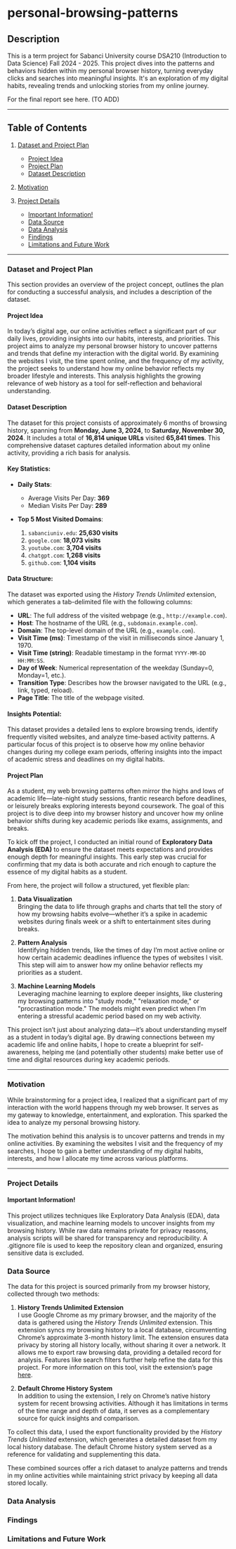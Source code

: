 # personal-browsing-patterns
## Description
This is a term project for Sabanci University course DSA210 (Introduction to Data Science) Fall 2024 - 2025. This project dives into the patterns and behaviors hidden within my personal browser history, turning everyday clicks and searches into meaningful insights. It's an exploration of my digital habits, revealing trends and unlocking stories from my online journey.

For the final report see here. (TO ADD)
***
## Table of Contents
1. [Dataset and Project Plan](#dataset-and-project-plan)
   - [Project Idea](#project-idea)
   - [Project Plan](#project-plan)
   - [Dataset Description](#dataset-description)

3. [Motivation](#motivation)

4. [Project Details](#project-details)
   - [Important Information!](#important-information)
   - [Data Source](#data-source)
   - [Data Analysis](#data-analysis)
   - [Findings](#findings)
   - [Limitations and Future Work](#limitations-and-future-work)
***
### Dataset and Project Plan
This section provides an overview of the project concept, outlines the plan for conducting a successful analysis, and includes a description of the dataset.

#### Project Idea
In today’s digital age, our online activities reflect a significant part of our daily lives, providing insights into our habits, interests, and priorities. This project aims to analyze my personal browser history to uncover patterns and trends that define my interaction with the digital world. By examining the websites I visit, the time spent online, and the frequency of my activity, the project seeks to understand how my online behavior reflects my broader lifestyle and interests. This analysis highlights the growing relevance of web history as a tool for self-reflection and behavioral understanding.

#### Dataset Description

The dataset for this project consists of approximately 6 months of browsing history, spanning from **Monday, June 3, 2024**, to **Saturday, November 30, 2024**. It includes a total of **16,814 unique URLs** visited **65,841 times**. This comprehensive dataset captures detailed information about my online activity, providing a rich basis for analysis.

#### Key Statistics:
- **Daily Stats**:
  - Average Visits Per Day: **369**
  - Median Visits Per Day: **289**

- **Top 5 Most Visited Domains**:
  1. `sabanciuniv.edu`: **25,630 visits**
  2. `google.com`: **18,073 visits**
  3. `youtube.com`: **3,704 visits**
  4. `chatgpt.com`: **1,268 visits**
  5. `github.com`: **1,104 visits**

#### Data Structure:
The dataset was exported using the *History Trends Unlimited* extension, which generates a tab-delimited file with the following columns:
- **URL**: The full address of the visited webpage (e.g., `http://example.com`).
- **Host**: The hostname of the URL (e.g., `subdomain.example.com`).
- **Domain**: The top-level domain of the URL (e.g., `example.com`).
- **Visit Time (ms)**: Timestamp of the visit in milliseconds since January 1, 1970.
- **Visit Time (string)**: Readable timestamp in the format `YYYY-MM-DD HH:MM:SS`.
- **Day of Week**: Numerical representation of the weekday (Sunday=0, Monday=1, etc.).
- **Transition Type**: Describes how the browser navigated to the URL (e.g., link, typed, reload).
- **Page Title**: The title of the webpage visited.

#### Insights Potential:
This dataset provides a detailed lens to explore browsing trends, identify frequently visited websites, and analyze time-based activity patterns. A particular focus of this project is to observe how my online behavior changes during my college exam periods, offering insights into the impact of academic stress and deadlines on my digital habits.

#### Project Plan

As a student, my web browsing patterns often mirror the highs and lows of academic life—late-night study sessions, frantic research before deadlines, or leisurely breaks exploring interests beyond coursework. The goal of this project is to dive deep into my browser history and uncover how my online behavior shifts during key academic periods like exams, assignments, and breaks.  

To kick off the project, I conducted an initial round of **Exploratory Data Analysis (EDA)** to ensure the dataset meets expectations and provides enough depth for meaningful insights. This early step was crucial for confirming that my data is both accurate and rich enough to capture the essence of my digital habits as a student.  

From here, the project will follow a structured, yet flexible plan:  
1. **Data Visualization**  
   Bringing the data to life through graphs and charts that tell the story of how my browsing habits evolve—whether it’s a spike in academic websites during finals week or a shift to entertainment sites during breaks.  

2. **Pattern Analysis**  
   Identifying hidden trends, like the times of day I’m most active online or how certain academic deadlines influence the types of websites I visit. This step will aim to answer how my online behavior reflects my priorities as a student.  

3. **Machine Learning Models**  
   Leveraging machine learning to explore deeper insights, like clustering my browsing patterns into "study mode," "relaxation mode," or "procrastination mode." The models might even predict when I’m entering a stressful academic period based on my web activity.

This project isn’t just about analyzing data—it’s about understanding myself as a student in today’s digital age. By drawing connections between my academic life and online habits, I hope to create a blueprint for self-awareness, helping me (and potentially other students) make better use of time and digital resources during key academic periods.
***
### Motivation
While brainstorming for a project idea, I realized that a significant part of my interaction with the world happens through my web browser. It serves as my gateway to knowledge, entertainment, and exploration. This sparked the idea to analyze my personal browsing history.

The motivation behind this analysis is to uncover patterns and trends in my online activities. By examining the websites I visit and the frequency of my searches, I hope to gain a better understanding of my digital habits, interests, and how I allocate my time across various platforms.
***
### Project Details
#### Important Information!
This project utilizes techniques like Exploratory Data Analysis (EDA), data visualization, and machine learning models to uncover insights from my browsing history. While raw data remains private for privacy reasons, analysis scripts will be shared for transparency and reproducibility. A .gitignore file is used to keep the repository clean and organized, ensuring sensitive data is excluded.

### Data Source
The data for this project is sourced primarily from my browser history, collected through two methods:

1. **History Trends Unlimited Extension**  
   I use Google Chrome as my primary browser, and the majority of the data is gathered using the *History Trends Unlimited* extension. This extension syncs my browsing history to a local database, circumventing Chrome’s approximate 3-month history limit. The extension ensures data privacy by storing all history locally, without sharing it over a network. It allows me to export raw browsing data, providing a detailed record for analysis. Features like search filters further help refine the data for this project. For more information on this tool, visit the extension’s page [here](https://chromewebstore.google.com/detail/history-trends-unlimited/pnmchffiealhkdloeffcdnbgdnedheme).

2. **Default Chrome History System**  
   In addition to using the extension, I rely on Chrome’s native history system for recent browsing activities. Although it has limitations in terms of the time range and depth of data, it serves as a complementary source for quick insights and comparison.

To collect this data, I used the export functionality provided by the *History Trends Unlimited* extension, which generates a detailed dataset from my local history database. The default Chrome history system served as a reference for validating and supplementing this data. 

These combined sources offer a rich dataset to analyze patterns and trends in my online activities while maintaining strict privacy by keeping all data stored locally.

### Data Analysis

### Findings

### Limitations and Future Work
